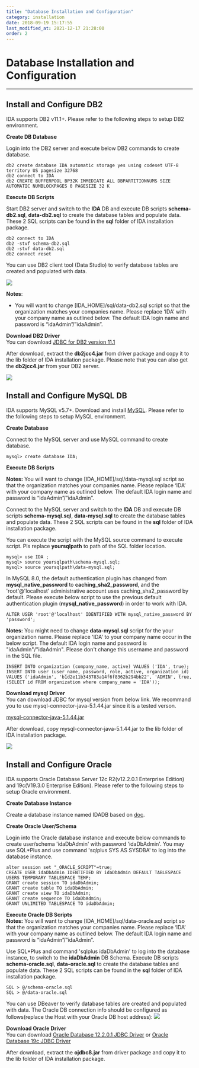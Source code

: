 ```yaml
---
title: "Database Installation and Configuration"
category: installation
date: 2018-09-19 15:17:55
last_modified_at: 2021-12-17 21:28:00
order: 2
---
```


# Database Installation and Configuration
***
## Install and Configure DB2

IDA supports DB2 v11.1+. Please refer to the following steps to setup DB2 environment. 

**Create DB Database**   

Login into the DB2 server and execute below DB2 commands to create database. 
``` 
db2 create database IDA automatic storage yes using codeset UTF-8 territory US pagesize 32768
db2 connect to IDA
db2 CREATE BUFFERPOOL BP32K IMMEDIATE ALL DBPARTITIONNUMS SIZE AUTOMATIC NUMBLOCKPAGES 0 PAGESIZE 32 K
``` 

**Execute DB Scripts**  


Start DB2 server and switch to the **IDA** DB and execute DB scripts **schema-db2.sql**, **data-db2.sql** to create the database tables and populate data. These 2 SQL scripts can be found in the **sql** folder of IDA installation package.


``` 
db2 connect to IDA
db2 -stvf schema-db2.sql
db2 -stvf data-db2.sql
db2 connect reset
```  

You can use DB2 client tool (Data Studio) to verify database tables are created and populated with data.

![][db2]   

**Notes**:
- You will want to change [IDA_HOME]/sql/data-db2.sql script so that   the organization matches your companies name. Please replace ‘IDA’ with your company name as outlined below.  The default IDA login name and password is “idaAdmin”/”idaAdmin”.  



**Download DB2 Driver**  
You can download [JDBC for DB2 version 11.1 ](https://www-01.ibm.com/marketing/iwm/iwm/web/download.do?source=swg-idsdjs&pageType=urx&S_PKG=dl) 

After download, extract the **db2jcc4.jar** from driver package and copy it to the lib folder of IDA installation package. Please note that you can also get the **db2jcc4.jar** from your DB2 server.

![][db2driver]  


## Install and Configure MySQL DB

IDA supports MySQL v5.7+. Download and install [MySQL](https://dev.mysql.com/downloads/mysql/).  Please refer to the following steps to setup MySQL environment. 

**Create Database**   

Connect to the MySQL server and use MySQL command to create database. 
``` 
mysql> create database IDA;
```  

**Execute DB Scripts**  

**Notes:** You will want to change [IDA_HOME]/sql/data-mysql.sql script so that  the organization matches your companies name. Please replace ‘IDA’ with your company name as outlined below.  The default IDA login name and password is “idaAdmin”/”idaAdmin”.  


Connect to the MySQL server and switch to the **IDA** DB and execute DB scripts **schema-mysql.sql**, **data-mysql.sql** to create the database tables and populate data. These 2 SQL scripts can be found in the **sql** folder of IDA installation package.

You can execute the script with the MySQL source command to execute script. Pls replace **yoursqlpath** to path of the SQL folder location.

``` 
mysql> use IDA ;
mysql> source yoursqlpath\schema-mysql.sql;
mysql> source yoursqlpath\data-mysql.sql;
```  

In MySQL 8.0, the default authentication plugin has changed from **mysql_native_password** to **caching_sha2_password**, and the 'root'@'localhost' administrative account uses caching_sha2_password by default. Please execute below script to use the previous default authentication plugin (**mysql_native_password**) in order to work with IDA.

``` 
ALTER USER 'root'@'localhost' IDENTIFIED WITH mysql_native_password BY 'password';
```

**Notes:**   You might need to change **data-mysql.sql** script for the your organization name. Please  replace 'IDA' to your company name occur in the below script. The default IDA login name and password is "idaAdmin"/"idaAdmin". Please don't change this username and password in the SQL file.

``` 
INSERT INTO organization (company_name, active) VALUES ('IDA', true);
INSERT INTO user (user_name, password, role, active, organization_id) 
VALUES ('idaAdmin', 'b1d2e11b343783a14f6f8362b294bb22', 'ADMIN', true, (SELECT id FROM organization where company_name = 'IDA'));
```  
**Download mysql Driver**  
You can download JDBC for mysql version  from below link. We recommand you to use mysql-connector-java-5.1.44.jar since it is a tested verson.   

[mysql-connector-java-5.1.44.jar](http://central.maven.org/maven2/mysql/mysql-connector-java/5.1.44/mysql-connector-java-5.1.44.jar) 

After download,  copy mysql-connector-java-5.1.44.jar to the lib folder of IDA installation package.      

![][mysqldriver]  


## Install and Configure Oracle

IDA supports Oracle Database Server 12c R2(v12.2.0.1 Enterprise Edition) and 19c(V19.3.0 Enterprise Edition). Please refer to the following steps to setup Oracle environment. 

**Create Database Instance**

Create a database instance named IDADB based on [doc](https://docs.oracle.com/database/121/ADMIN/create.htm#ADMIN002).

**Create Oracle User/Schema**   

Login into the Oracle database instance and execute below commands to create user/schema 'idaDbAdmin' with password 'idaDbAdmin'. You may use SQL*Plus and use command 'sqlplus SYS AS SYSDBA' to log into the database instance.
``` 
alter session set "_ORACLE_SCRIPT"=true;
CREATE USER idaDbAdmin IDENTIFIED BY idaDbAdmin DEFAULT TABLESPACE USERS TEMPORARY TABLESPACE TEMP;
GRANT create session TO idaDbAdmin;
GRANT create table TO idaDbAdmin;
GRANT create view TO idaDbAdmin;
GRANT create sequence TO idaDbAdmin;
GRANT UNLIMITED TABLESPACE TO idaDbAdmin;
``` 


**Execute Oracle DB Scripts**  
**Notes:** You will want to change [IDA_HOME]/sql/data-oracle.sql script so that  the organization matches your companies name. Please replace ‘IDA’ with your company name as outlined below.  The default IDA login name and password is “idaAdmin”/”idaAdmin”.  

Use SQL*Plus and command 'sqlplus idaDbAdmin' to log into the database instance, to switch to the **idaDbAdmin** DB Schema. Execute DB scripts **schema-oracle.sql**, **data-oracle.sql** to create the database tables and populate data. These 2 SQL scripts can be found in the **sql** folder of IDA installation package.

``` 
SQL > @/schema-oracle.sql
SQL > @/data-oracle.sql
```  

You can use DBeaver to verify database tables are created and populated with data. The Oracle DB connection info should be configured as follows(replace the Host with your Oracle DB host address):
![][dbeaver_oracle]


**Download Oracle Driver**  
You can download [Oracle Database 12.2.0.1 JDBC Driver](https://www.oracle.com/database/technologies/jdbc-ucp-122-downloads.html) or [Oracle Database 19c JDBC Driver](https://www.oracle.com/database/technologies/appdev/jdbc-ucp-19c-downloads.html)

After download, extract the **ojdbc8.jar** from driver package and copy it to the lib folder of IDA installation package.

[db2]: ../images/install/dbtable.png 
[db2driver]: ../images/install/db2driver.png 
[mysqldriver]: ../images/install/mysqldriver.png 
[dbeaver_oracle]: ../images/install/dbeaver_oracle.png  
